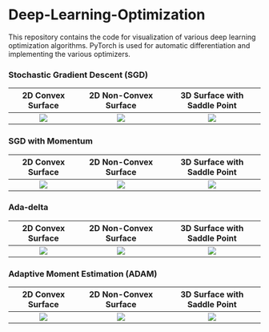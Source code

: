 # Deep-Learning-Optimization

This repository contains the code for visualization of various deep learning optimization algorithms. PyTorch is used for automatic differentiation and implementing the various optimizers.


### Stochastic Gradient Descent (SGD)

2D Convex Surface             |  2D Non-Convex Surface          | 3D Surface with Saddle Point 
:-------------------------:|:-------------------------:|:-------------------------:
![](https://github.com/mynkpl1998/Deep-Learning-Optimization/raw/master/Images/convex_sgd.gif)  |  ![](https://github.com/mynkpl1998/Deep-Learning-Optimization/raw/master/Images/non_convex_sgd.gif) | ![](https://github.com/mynkpl1998/Deep-Learning-Optimization/raw/master/Images/3d_surface_sgd.gif)

### SGD with Momentum

2D Convex Surface             |  2D Non-Convex Surface          | 3D Surface with Saddle Point 
:-------------------------:|:-------------------------:|:-------------------------:
![](https://github.com/mynkpl1998/Deep-Learning-Optimization/raw/master/Images/convex_surface_momentum.gif)  |  ![](https://github.com/mynkpl1998/Deep-Learning-Optimization/raw/master/Images/non_convex_momentum.gif) | ![](https://github.com/mynkpl1998/Deep-Learning-Optimization/raw/master/Images/3d_surface_momentum.gif)

### Ada-delta

2D Convex Surface             |  2D Non-Convex Surface          | 3D Surface with Saddle Point 
:-------------------------:|:-------------------------:|:-------------------------:
![](https://github.com/mynkpl1998/Deep-Learning-Optimization/blob/master/Images/convex_adadelta.gif)  |  ![](https://github.com/mynkpl1998/Deep-Learning-Optimization/blob/master/Images/non_convex_adadelta.gif) | ![](https://github.com/mynkpl1998/Deep-Learning-Optimization/blob/master/Images/3d_surface_adadelta.gif)

### Adaptive Moment Estimation (ADAM)

2D Convex Surface             |  2D Non-Convex Surface          | 3D Surface with Saddle Point 
:-------------------------:|:-------------------------:|:-------------------------:
![](https://github.com/mynkpl1998/Deep-Learning-Optimization/blob/master/Images/convex_adam.gif)  |  ![](https://github.com/mynkpl1998/Deep-Learning-Optimization/blob/master/Images/non_convex_adam.gif) | ![](https://github.com/mynkpl1998/Deep-Learning-Optimization/blob/master/Images/3d_surface_adam.gif)
